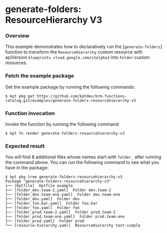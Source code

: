 # generate-folders: ResourceHierarchy V3

### Overview

This example demonstrates how to declaratively run the [`generate-folders`]
function to transform the `ResourceHierarchy` custom resource with
apiVersion `blueprints.cloud.google.com/v1alpha3` into `Folder` custom
resources.

### Fetch the example package

Get the example package by running the following commands:

```shell
$ kpt pkg get https://github.com/kptdev/krm-functions-catalog.git/examples/generate-folders-resourcehierarchy-v3
```

### Function invocation

Invoke the function by running the following command:

```shell
$ kpt fn render generate-folders-resourcehierarchy-v3
```

### Expected result

You will find 8 additional files whose names start with `folder_` after running
the command above. You can run the following command to see what you have in the
package:

```shell
$ kpt pkg tree generate-folders-resourcehierarchy-v3
Package "generate-folders-resourcehierarchy-v3"
├── [Kptfile]  Kptfile example
├── [folder_dev.team-2.yaml]  Folder dev.team-2
├── [folder_dev.team-one.yaml]  Folder dev.team-one
├── [folder_dev.yaml]  Folder dev
├── [folder_foo.bar.yaml]  Folder foo.bar
├── [folder_foo.yaml]  Folder foo
├── [folder_prod.team-2.yaml]  Folder prod.team-2
├── [folder_prod.team-one.yaml]  Folder prod.team-one
├── [folder_prod.yaml]  Folder prod
└── [resource-hierarchy.yaml]  ResourceHierarchy test-simple
```
